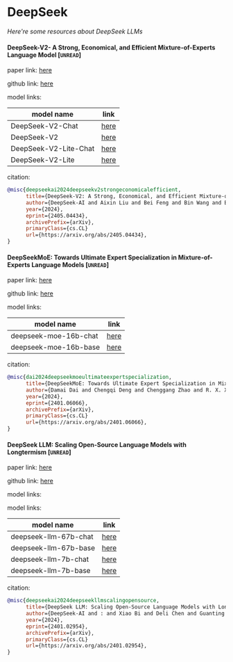 # DeepSeek
*Here're some resources about DeepSeek LLMs*

#### DeepSeek-V2- A Strong, Economical, and Efficient Mixture-of-Experts Language Model [`UNREAD`]

paper link: [here](https://arxiv.org/pdf/2405.04434)

github link: [here](https://github.com/deepseek-ai/DeepSeek-V2)

model links:

|model name|link|
|-|-|
|DeepSeek-V2-Chat|[here](https://huggingface.co/deepseek-ai/DeepSeek-V2-Chat)|
|DeepSeek-V2|[here](https://huggingface.co/deepseek-ai/DeepSeek-V2)|
|DeepSeek-V2-Lite-Chat|[here](https://huggingface.co/deepseek-ai/DeepSeek-V2-Lite-Chat)|
|DeepSeek-V2-Lite|[here](https://huggingface.co/deepseek-ai/DeepSeek-V2-Lite)|

citation:

```bibtex
@misc{deepseekai2024deepseekv2strongeconomicalefficient,
      title={DeepSeek-V2: A Strong, Economical, and Efficient Mixture-of-Experts Language Model}, 
      author={DeepSeek-AI and Aixin Liu and Bei Feng and Bin Wang and Bingxuan Wang and Bo Liu and Chenggang Zhao and Chengqi Dengr and Chong Ruan and Damai Dai and Daya Guo and Dejian Yang and Deli Chen and Dongjie Ji and Erhang Li and Fangyun Lin and Fuli Luo and Guangbo Hao and Guanting Chen and Guowei Li and H. Zhang and Hanwei Xu and Hao Yang and Haowei Zhang and Honghui Ding and Huajian Xin and Huazuo Gao and Hui Li and Hui Qu and J. L. Cai and Jian Liang and Jianzhong Guo and Jiaqi Ni and Jiashi Li and Jin Chen and Jingyang Yuan and Junjie Qiu and Junxiao Song and Kai Dong and Kaige Gao and Kang Guan and Lean Wang and Lecong Zhang and Lei Xu and Leyi Xia and Liang Zhao and Liyue Zhang and Meng Li and Miaojun Wang and Mingchuan Zhang and Minghua Zhang and Minghui Tang and Mingming Li and Ning Tian and Panpan Huang and Peiyi Wang and Peng Zhang and Qihao Zhu and Qinyu Chen and Qiushi Du and R. J. Chen and R. L. Jin and Ruiqi Ge and Ruizhe Pan and Runxin Xu and Ruyi Chen and S. S. Li and Shanghao Lu and Shangyan Zhou and Shanhuang Chen and Shaoqing Wu and Shengfeng Ye and Shirong Ma and Shiyu Wang and Shuang Zhou and Shuiping Yu and Shunfeng Zhou and Size Zheng and T. Wang and Tian Pei and Tian Yuan and Tianyu Sun and W. L. Xiao and Wangding Zeng and Wei An and Wen Liu and Wenfeng Liang and Wenjun Gao and Wentao Zhang and X. Q. Li and Xiangyue Jin and Xianzu Wang and Xiao Bi and Xiaodong Liu and Xiaohan Wang and Xiaojin Shen and Xiaokang Chen and Xiaosha Chen and Xiaotao Nie and Xiaowen Sun and Xiaoxiang Wang and Xin Liu and Xin Xie and Xingkai Yu and Xinnan Song and Xinyi Zhou and Xinyu Yang and Xuan Lu and Xuecheng Su and Y. Wu and Y. K. Li and Y. X. Wei and Y. X. Zhu and Yanhong Xu and Yanping Huang and Yao Li and Yao Zhao and Yaofeng Sun and Yaohui Li and Yaohui Wang and Yi Zheng and Yichao Zhang and Yiliang Xiong and Yilong Zhao and Ying He and Ying Tang and Yishi Piao and Yixin Dong and Yixuan Tan and Yiyuan Liu and Yongji Wang and Yongqiang Guo and Yuchen Zhu and Yuduan Wang and Yuheng Zou and Yukun Zha and Yunxian Ma and Yuting Yan and Yuxiang You and Yuxuan Liu and Z. Z. Ren and Zehui Ren and Zhangli Sha and Zhe Fu and Zhen Huang and Zhen Zhang and Zhenda Xie and Zhewen Hao and Zhihong Shao and Zhiniu Wen and Zhipeng Xu and Zhongyu Zhang and Zhuoshu Li and Zihan Wang and Zihui Gu and Zilin Li and Ziwei Xie},
      year={2024},
      eprint={2405.04434},
      archivePrefix={arXiv},
      primaryClass={cs.CL}
      url={https://arxiv.org/abs/2405.04434}, 
}
```


#### DeepSeekMoE: Towards Ultimate Expert Specialization in Mixture-of-Experts Language Models [`UNREAD`]

paper link: [here](https://arxiv.org/pdf/2401.06066)

github link: [here](https://github.com/deepseek-ai/DeepSeek-MoE)

model links:

|model name|link|
|-|-|
|deepseek-moe-16b-chat|[here](https://huggingface.co/deepseek-ai/deepseek-moe-16b-chat)|
|deepseek-moe-16b-base|[here](https://huggingface.co/deepseek-ai/deepseek-moe-16b-base)|

citation:

```bibtex
@misc{dai2024deepseekmoeultimateexpertspecialization,
      title={DeepSeekMoE: Towards Ultimate Expert Specialization in Mixture-of-Experts Language Models}, 
      author={Damai Dai and Chengqi Deng and Chenggang Zhao and R. X. Xu and Huazuo Gao and Deli Chen and Jiashi Li and Wangding Zeng and Xingkai Yu and Y. Wu and Zhenda Xie and Y. K. Li and Panpan Huang and Fuli Luo and Chong Ruan and Zhifang Sui and Wenfeng Liang},
      year={2024},
      eprint={2401.06066},
      archivePrefix={arXiv},
      primaryClass={cs.CL}
      url={https://arxiv.org/abs/2401.06066}, 
}
```


#### DeepSeek LLM: Scaling Open-Source Language Models with Longtermism [`UNREAD`]

paper link: [here](https://arxiv.org/pdf/2401.02954)

github link: [here](https://github.com/deepseek-ai/DeepSeek-LLM)

model links:

model links:

|model name|link|
|-|-|
|deepseek-llm-67b-chat|[here](https://huggingface.co/deepseek-ai/deepseek-llm-67b-chat)|
|deepseek-llm-67b-base|[here](https://huggingface.co/deepseek-ai/deepseek-llm-67b-base)|
|deepseek-llm-7b-chat|[here](https://huggingface.co/deepseek-ai/deepseek-llm-7b-chat)|
|deepseek-llm-7b-base|[here](https://huggingface.co/deepseek-ai/deepseek-llm-7b-base)|

citation:

```bibtex
@misc{deepseekai2024deepseekllmscalingopensource,
      title={DeepSeek LLM: Scaling Open-Source Language Models with Longtermism}, 
      author={DeepSeek-AI and : and Xiao Bi and Deli Chen and Guanting Chen and Shanhuang Chen and Damai Dai and Chengqi Deng and Honghui Ding and Kai Dong and Qiushi Du and Zhe Fu and Huazuo Gao and Kaige Gao and Wenjun Gao and Ruiqi Ge and Kang Guan and Daya Guo and Jianzhong Guo and Guangbo Hao and Zhewen Hao and Ying He and Wenjie Hu and Panpan Huang and Erhang Li and Guowei Li and Jiashi Li and Yao Li and Y. K. Li and Wenfeng Liang and Fangyun Lin and A. X. Liu and Bo Liu and Wen Liu and Xiaodong Liu and Xin Liu and Yiyuan Liu and Haoyu Lu and Shanghao Lu and Fuli Luo and Shirong Ma and Xiaotao Nie and Tian Pei and Yishi Piao and Junjie Qiu and Hui Qu and Tongzheng Ren and Zehui Ren and Chong Ruan and Zhangli Sha and Zhihong Shao and Junxiao Song and Xuecheng Su and Jingxiang Sun and Yaofeng Sun and Minghui Tang and Bingxuan Wang and Peiyi Wang and Shiyu Wang and Yaohui Wang and Yongji Wang and Tong Wu and Y. Wu and Xin Xie and Zhenda Xie and Ziwei Xie and Yiliang Xiong and Hanwei Xu and R. X. Xu and Yanhong Xu and Dejian Yang and Yuxiang You and Shuiping Yu and Xingkai Yu and B. Zhang and Haowei Zhang and Lecong Zhang and Liyue Zhang and Mingchuan Zhang and Minghua Zhang and Wentao Zhang and Yichao Zhang and Chenggang Zhao and Yao Zhao and Shangyan Zhou and Shunfeng Zhou and Qihao Zhu and Yuheng Zou},
      year={2024},
      eprint={2401.02954},
      archivePrefix={arXiv},
      primaryClass={cs.CL}
      url={https://arxiv.org/abs/2401.02954}, 
}
```